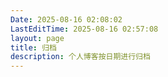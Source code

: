 ```yaml
---
Date: 2025-08-16 02:08:02
LastEditTime: 2025-08-16 02:57:08
layout: page
title: 归档
description: 个人博客按日期进行归档
---
```


<Archive />
